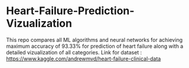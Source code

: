 # Heart-Failure-Prediction-Vizualization
This repo compares all ML algorithms and neural networks for achieving maximum accuracy of 93.33% for prediction of heart failure along with a detailed vizualization of all categories.
Link for dataset : https://www.kaggle.com/andrewmvd/heart-failure-clinical-data
